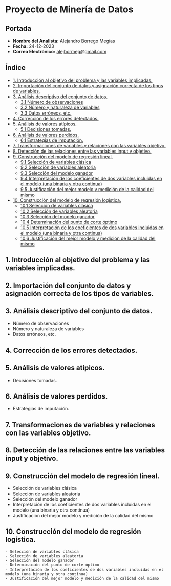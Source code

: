 # Proyecto de Minería de Datos

## Portada
- **Nombre del Analista:** Alejandro Borrego Megías
- **Fecha:** 24-12-2023
- **Correo Electrónico:** alejbormeg@gmail.com

## Índice
- [1. Introducción al objetivo del problema y las variables implicadas.](#1-introducción-al-objetivo-del-problema-y-las-variables-implicadas)
- [2. Importación del conjunto de datos y asignación correcta de los tipos de variables.](#2-importación-del-conjunto-de-datos-y-asignación-correcta-de-los-tipos-de-variables)
- [3. Análisis descriptivo del conjunto de datos.](#3-análisis-descriptivo-del-conjunto-de-datos)
  - [3.1 Número de observaciones](#31-número-de-observaciones)
  - [3.2 Número y naturaleza de variables](#32-número-y-naturaleza-de-variables)
  - [3.3 Datos erróneos, etc.](#33-datos-erróneos-etc)
- [4. Corrección de los errores detectados.](#4-corrección-de-los-errores-detectados)
- [5. Análisis de valores atípicos.](#5-análisis-de-valores-atípicos)
  - [5.1 Decisiones tomadas.](#51-decisiones-tomadas)
- [6. Análisis de valores perdidos.](#6-análisis-de-valores-perdidos)
  - [6.1 Estrategias de imputación.](#61-estrategias-de-imputación)
- [7. Transformaciones de variables y relaciones con las variables objetivo.](#7-transformaciones-de-variables-y-relaciones-con-las-variables-objetivo)
- [8. Detección de las relaciones entre las variables input y objetivo.](#8-detección-de-las-relaciones-entre-las-variables-input-y-objetivo)
- [9. Construcción del modelo de regresión lineal.](#9-construcción-del-modelo-de-regresión-lineal)
  - [9.1 Selección de variables clásica](#91-selección-de-variables-clásica)
  - [9.2 Selección de variables aleatoria](#92-selección-de-variables-aleatoria)
  - [9.3 Selección del modelo ganador](#93-selección-del-modelo-ganador)
  - [9.4 Interpretación de los coeficientes de dos variables incluidas en el modelo (una binaria y otra continua)](#94-interpretación-de-los-coeficientes-de-dos-variables-incluidas-en-el-modelo-una-binaria-y-otra-continua)
  - [9.5 Justificación del mejor modelo y medición de la calidad del mismo](#95-justificación-del-mejor-modelo-y-medición-de-la-calidad-del-mismo)
- [10. Construcción del modelo de regresión logística.](#10-construcción-del-modelo-de-regresión-logística)
  - [10.1 Selección de variables clásica](#101-selección-de-variables-clásica)
  - [10.2 Selección de variables aleatoria](#102-selección-de-variables-aleatoria)
  - [10.3 Selección del modelo ganador](#103-selección-del-modelo-ganador)
  - [10.4 Determinación del punto de corte óptimo](#104-determinación-del-punto-de-corte-óptimo)
  - [10.5 Interpretación de los coeficientes de dos variables incluidas en el modelo (una binaria y otra continua)](#105-interpretación-de-los-coeficientes-de-dos-variables-incluidas-en-el-modelo-una-binaria-y-otra-continua)
  - [10.6 Justificación del mejor modelo y medición de la calidad del mismo](#106-justificación-del-mejor-modelo-y-medición-de-la-calidad-del-mismo)


## 1. Introducción al objetivo del problema y las variables implicadas.

## 2. Importación del conjunto de datos y asignación correcta de los tipos de variables.

## 3. Análisis descriptivo del conjunto de datos.
   - Número de observaciones
   - Número y naturaleza de variables
   - Datos erróneos, etc.

## 4. Corrección de los errores detectados.

## 5. Análisis de valores atípicos.
   - Decisiones tomadas.

## 6. Análisis de valores perdidos.
   - Estrategias de imputación.

## 7. Transformaciones de variables y relaciones con las variables objetivo.

## 8. Detección de las relaciones entre las variables input y objetivo.

## 9. Construcción del modelo de regresión lineal.
   - Selección de variables clásica
   - Selección de variables aleatoria
   - Selección del modelo ganador
   - Interpretación de los coeficientes de dos variables incluidas en el modelo (una binaria y otra continua)
   - Justificación del mejor modelo y medición de la calidad del mismo

## 10. Construcción del modelo de regresión logística.
    - Selección de variables clásica
    - Selección de variables aleatoria
    - Selección del modelo ganador
    - Determinación del punto de corte óptimo
    - Interpretación de los coeficientes de dos variables incluidas en el modelo (una binaria y otra continua)
    - Justificación del mejor modelo y medición de la calidad del mismo